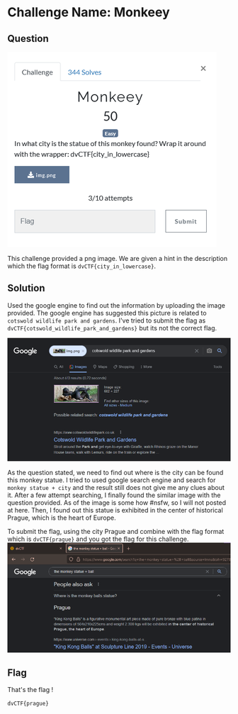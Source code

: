 # Challenge Name: Monkeey
## Question
![question](Question.png)

This challenge provided a png image. We are given a hint in the description which the flag format is `dvCTF{city_in_lowercase}`.  


## Solution
Used the google engine to find out the information by uploading the image provided. The google engine has suggested this picture is related to `cotswold wildlife park and gardens`. I've tried to submit the flag as `dvCTF{cotswold_wildlife_park_and_gardens}` but its not the correct flag. 

![img1](Google.png)



As the question stated, we need to find out where is the city can be found this monkey statue. I tried to used google search engine and search for `monkey statue + city` and the result still does not give me any clues about it. After a few attempt searching, I finally found the similar image with the question provided. As of the image is some how #nsfw, so I will not posted at here. Then, I found out this statue is exhibited in the center of historical Prague, which is the heart of Europe. 

To submit the flag, using the city Prague and combine with the flag format which is `dvCTF{prague}` and you got the flag for this challenge. 
![img3](Google1.png)

## Flag
That's the flag !
```
dvCTF{prague}
```